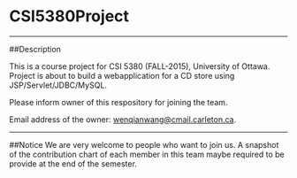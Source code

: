 # CSI5380Project
---
##Description

This is a course project for CSI 5380 (FALL-2015), University of Ottawa.
Project is about to build a webapplication for a CD store using JSP/Servlet/JDBC/MySQL.

Please inform owner of this respository for joining the team.

Email address of the owner: 
wenqianwang@cmail.carleton.ca.

---
##Notice
We are very welcome to people who want to join us.
A snapshot of the contribution chart of each member in this team maybe required to be provide at the end of the semester.


